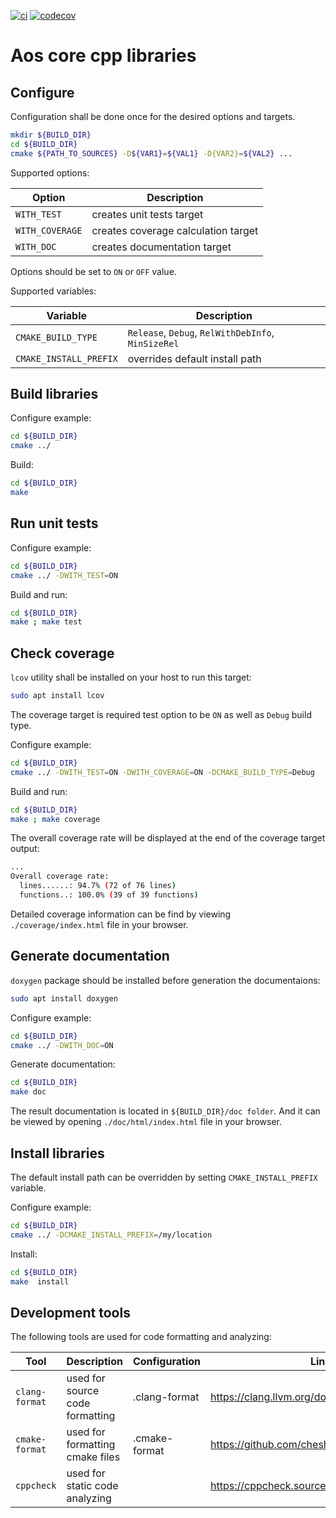 [![ci](https://github.com/aoscloud/aos_core_lib_cpp/actions/workflows/build_test.yaml/badge.svg)](https://github.com/aoscloud/aos_core_lib_cpp/actions/workflows/build_test.yaml)
[![codecov](https://codecov.io/gh/aoscloud/aos_core_lib_cpp/graph/badge.svg?token=kg8h7ATd9S)](https://codecov.io/gh/aoscloud/aos_core_lib_cpp)

# Aos core cpp libraries

## Configure

Configuration shall be done once for the desired options and targets.

```sh
mkdir ${BUILD_DIR}
cd ${BUILD_DIR}
cmake ${PATH_TO_SOURCES} -D${VAR1}=${VAL1} -D{VAR2}=${VAL2} ...
```

Supported options:

| Option | Description |
| --- | --- |
| `WITH_TEST` | creates unit tests target |
| `WITH_COVERAGE` | creates coverage calculation target |
| `WITH_DOC` | creates documentation target |

Options should be set to `ON` or `OFF` value.

Supported variables:

| Variable | Description |
| --- | --- |
| `CMAKE_BUILD_TYPE` | `Release`, `Debug`, `RelWithDebInfo`, `MinSizeRel` |
| `CMAKE_INSTALL_PREFIX` | overrides default install path |

## Build libraries

Configure example:

```sh
cd ${BUILD_DIR}
cmake ../
```

Build:

```sh
cd ${BUILD_DIR}
make
```

## Run unit tests

Configure example:

```sh
cd ${BUILD_DIR}
cmake ../ -DWITH_TEST=ON
```

Build and run:

```sh
cd ${BUILD_DIR}
make ; make test
```

## Check coverage

`lcov` utility shall be installed on your host to run this target:

```sh
sudo apt install lcov
```

The coverage target is required test option to be `ON` as well as `Debug` build type.

Configure example:

```sh
cd ${BUILD_DIR}
cmake ../ -DWITH_TEST=ON -DWITH_COVERAGE=ON -DCMAKE_BUILD_TYPE=Debug
```

Build and run:

```sh
cd ${BUILD_DIR}
make ; make coverage
```

The overall coverage rate will be displayed at the end of the coverage target output:

```sh
...
Overall coverage rate:
  lines......: 94.7% (72 of 76 lines)
  functions..: 100.0% (39 of 39 functions)
```

Detailed coverage information can be find by viewing `./coverage/index.html` file in your browser.

## Generate documentation

`doxygen` package should be installed before generation the documentaions:

```sh
sudo apt install doxygen
```

Configure example:

```sh
cd ${BUILD_DIR}
cmake ../ -DWITH_DOC=ON
```

Generate documentation:

```sh
cd ${BUILD_DIR}
make doc
```

The result documentation is located in `${BUILD_DIR}/doc folder`. And it can be viewed by opening
`./doc/html/index.html` file in your browser.

## Install libraries

The default install path can be overridden by setting `CMAKE_INSTALL_PREFIX` variable.

Configure example:

```sh
cd ${BUILD_DIR}
cmake ../ -DCMAKE_INSTALL_PREFIX=/my/location
```

Install:

```sh
cd ${BUILD_DIR}
make  install
```

## Development tools

The following tools are used for code formatting and analyzing:

| Tool | Description | Configuration | Link
| --- | --- | --- | --- |
| `clang-format` | used for source code formatting | .clang-format | <https://clang.llvm.org/docs/ClangFormat.html> |
| `cmake-format` | used for formatting cmake files | .cmake-format | <https://github.com/cheshirekow/cmake_format> |
| `cppcheck` | used for static code analyzing | | <https://cppcheck.sourceforge.io/> |
